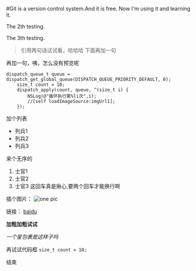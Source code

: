 #Git is a version control system.And it is free.
Now I'm using it and learning it.

The 2th testing.

The 3th testing.
> 引用两句话试试看，哈哈哈
下面再加一句

再加一句，咦，怎么没有预览呢

    dispatch_queue_t queue = dispatch_get_global_queue(DISPATCH_QUEUE_PRIORITY_DEFAULT, 0);
        size_t count = 10;
        dispatch_apply(count, queue, ^(size_t i) {
            NSLog(@"循环执行第%li次",i);
            //[self loadImageSource:imgUrl1];
        });

加个列表
* 列兵1
* 列兵2
* 列兵3

来个无序的

1. 士官1
2. 士官2
3. 士官3
这回车真是揪心,要两个回车才能换行啊

插个图片：
![one pic](http://img.blog.csdn.net/20160128114839337)

链接：
[baidu](http://baidu.com)

**加粗加粗试试**

*一个星包裹是这样子吗*

再试试代码框
`size_t count = 10;`


结束

